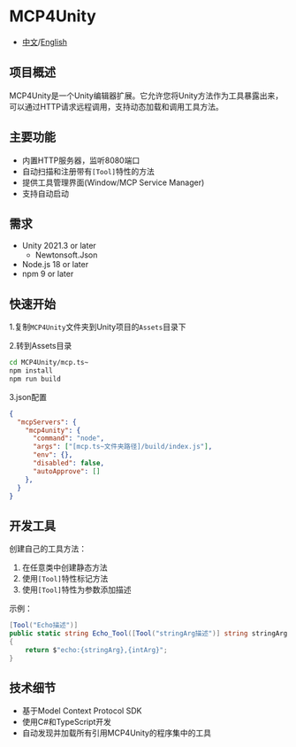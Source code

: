 # MCP4Unity

- [中文](./README_CN.md)/[English](./README.md)

## 项目概述

MCP4Unity是一个Unity编辑器扩展。它允许您将Unity方法作为工具暴露出来，可以通过HTTP请求远程调用，支持动态加载和调用工具方法。

## 主要功能

- 内置HTTP服务器，监听8080端口
- 自动扫描和注册带有`[Tool]`特性的方法
- 提供工具管理界面(Window/MCP Service Manager)
- 支持自动启动

## 需求

- Unity 2021.3 or later
  - Newtonsoft.Json
- Node.js 18 or later
- npm 9 or later

## 快速开始

1.复制`MCP4Unity`文件夹到Unity项目的`Assets`目录下

2.转到Assets目录

```bash
cd MCP4Unity/mcp.ts~
npm install
npm run build
```

3.json配置

```json
{
  "mcpServers": {
    "mcp4unity": {
      "command": "node",
      "args": ["[mcp.ts~文件夹路径]/build/index.js"],
      "env": {},
      "disabled": false,
      "autoApprove": []
    },
  }
}

```

## 开发工具

创建自己的工具方法：

1. 在任意类中创建静态方法
2. 使用`[Tool]`特性标记方法
3. 使用`[Tool]`特性为参数添加描述

示例：

```csharp
[Tool("Echo描述")]
public static string Echo_Tool([Tool("stringArg描述")] string stringArg, [Tool("intArg描述")] int intArg)
{
    return $"echo:{stringArg},{intArg}";
}
```

## 技术细节

- 基于Model Context Protocol SDK
- 使用C#和TypeScript开发
- 自动发现并加载所有引用MCP4Unity的程序集中的工具
